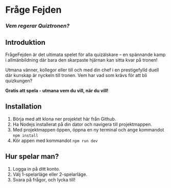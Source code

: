 # Fråge Fejden

### _Vem regerar Quiztronen?_

## Introduktion

FrågeFejden är det ultimata spelet för alla quizälskare – en spännande kamp i allmänbildning där bara den skarpaste hjärnan kan sitta kvar på tronen!

Utmana vänner, kollegor eller till och med din chef i en prestigefylld duell där kunskap är nyckeln till tronen. Vem har vad som krävs för att bli quizkungen?

**Gratis att spela - utmana vem du vill, när du vill!**

## Installation

1. Börja med att klona ner projektet här från Github.
2. Ha Nodejs installerat på din dator och navigera till projektmappen.
3. Med projektmappen öppen, öppna en ny terminal och ange kommandot `npm install`
4. Kör appen med kommandot `npm run dev`

## Hur spelar man?

1. Logga in på ditt konto.
2. Välj 1-spelarläge eller 2-spelarläge.
3. Svara på frågor, och lycka till!

